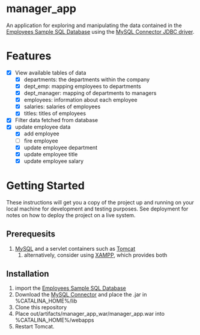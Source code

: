 # manager_app
An application for exploring and manipulating the data contained in the [Employees Sample SQL Database](https://dev.mysql.com/doc/employee/en) using the [MySQL Connector JDBC driver](https://dev.mysql.com/downloads/connector/j/5.1.html). 

# Features
- [x] View available tables of data
    - [x] departments: the departments within the company
    - [x] dept_emp: mapping employees to departments
    - [x] dept_manager: mapping of departments to managers
    - [x] employees: information about each employee
    - [x] salaries: salaries of employees
    - [x] titles: titles of employees
- [x] Filter data fetched from database
- [x] update employee data
    - [x] add employee
    - [ ] fire employee        
    - [x] update employee department 
    - [x] update employee title 
    - [x] update employee salary 
    
# Getting Started
These instructions will get you a copy of the project up and running on your local machine for development and testing purposes. See deployment for notes on how to deploy the project on a live system.

## Prerequesits
1. [MySQL](https://www.mysql.com/downloads/) and a servlet containers such as [Tomcat](https://tomcat.apache.org/download-70.cgi)
    1. alternatively, consider using [XAMPP](https://www.apachefriends.org/index.html), which provides both
    
## Installation
1. import the [Employees Sample SQL Database](https://dev.mysql.com/doc/employee/en)
2. Download the [MySQL Connector](https://www.mysql.com/products/connector/) and place the .jar in %CATALINA_HOME%/lib
3. Clone this repository
4. Place out/artifacts/manager_app_war/manager_app.war into %CATALINA_HOME%/webapps
5. Restart Tomcat. 

